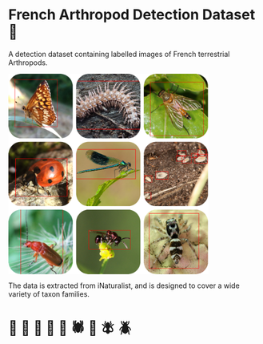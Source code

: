 # French Arthropod Detection Dataset 🐞

A detection dataset containing labelled images of French terrestrial Arthropods. 

<img src="https://github.com/edgaremy/arthropod-detection-dataset/blob/main/resources/dataset_thumbnail.png?raw=true" width="400" align="center">

The data is extracted from iNaturalist, and is designed to cover a wide variety of taxon families. 

# 🐞 🐜 🦋 🦗 🐝 🕷️ 🐛 🪰 🪲